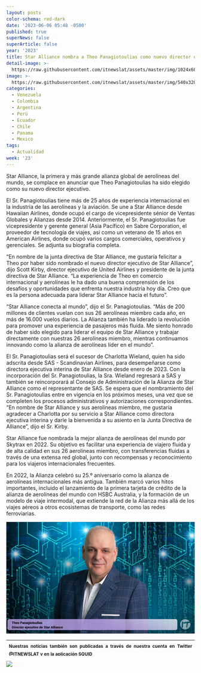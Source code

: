 ```yaml
---
layout: posts
color-schema: red-dark
date: '2023-06-06 05:48 -0500'
published: true
superNews: false
superArticle: false
year: '2023'
title: Star Alliance nombra a Theo Panagiotoulias como nuevo director ejecutivo
detail-image: >-
  https://raw.githubusercontent.com/itnewslat/assets/master/img/1024x680/Theo-Panagiotoulias-g.jpg
image: >-
  https://raw.githubusercontent.com/itnewslat/assets/master/img/540x320/Theo-Panagiotoulias-p.jpg
categories:
  - Venezuela
  - Colombia
  - Argentina
  - Perú
  - Ecuador
  - Chile
  - Panama
  - Mexico
tags:
  - Actualidad
week: '23'
---
```

Star Alliance, la primera y más grande alianza global de aerolíneas del mundo, se complace en anunciar que Theo Panagiotoulias ha sido elegido como su nuevo director ejecutivo.

El Sr. Panagiotoulias tiene más de 25 años de experiencia internacional en la industria de las aerolíneas y la aviación. Se une a Star Alliance desde Hawaiian Airlines, donde ocupó el cargo de vicepresidente sénior de Ventas Globales y Alianzas desde 2014. Anteriormente, el Sr. Panagiotoulias fue vicepresidente y gerente general (Asia Pacífico) en Sabre Corporation, el proveedor de tecnología de viajes, así como un veterano de 15 años en American Airlines, donde ocupó varios cargos comerciales, operativos y gerenciales. Se adjunta su biografía completa.

“En nombre de la junta directiva de Star Alliance, me gustaría felicitar a Theo por haber sido nombrado el nuevo director ejecutivo de Star Alliance”, dijo Scott Kirby, director ejecutivo de United Airlines y presidente de la junta directiva de Star Alliance. “La experiencia de Theo en comercio internacional y aerolíneas le ha dado una buena comprensión de los desafíos y oportunidades que enfrenta nuestra industria hoy día. Creo que es la persona adecuada para liderar Star Alliance hacia el futuro”.

 “Star Alliance conecta al mundo”, dijo el Sr. Panagiotoulias. “Más de 200 millones de clientes vuelan con sus 26 aerolíneas miembro cada año, en más de 16.000 vuelos diarios. La Alianza también ha liderado la revolución para promover una experiencia de pasajeros más fluida. Me siento honrado de haber sido elegido para liderar el equipo de Star Alliance y trabajar directamente con nuestras 26 aerolíneas miembro, mientras continuamos innovando como la alianza de aerolíneas líder en el mundo”.
 
El Sr. Panagiotoulias será el sucesor de Charlotta Wieland, quien ha sido adscrita desde SAS - Scandinavian Airlines, para desempeñarse como directora ejecutiva interina de Star Alliance desde enero de 2023. Con la incorporación del Sr. Panagiotoulias, la Sra. Wieland regresará a SAS y también se reincorporará al Consejo de Administración de la Alianza de Star Alliance como el representante de SAS. Se espera que el nombramiento del Sr. Panagiotoulias entre en vigencia en los próximos meses, una vez que se completen los procesos administrativos y autorizaciones correspondientes.
 “En nombre de Star Alliance y sus aerolíneas miembro, me gustaría agradecer a Charlotta por su servicio a Star Alliance como directora ejecutiva interina y darle la bienvenida a su asiento en la Junta Directiva de Alliance”, dijo el Sr. Kirby.
 
Star Alliance fue nombrada la mejor alianza de aerolíneas del mundo por Skytrax en 2022. Su objetivo es facilitar una experiencia de viajero fluida y de alta calidad en sus 26 aerolíneas miembro, con transferencias fluidas a través de una extensa red global, junto con recompensas y reconocimiento para los viajeros internacionales frecuentes.

En 2022, la Alianza celebró su 25.º aniversario como la alianza de aerolíneas internacionales más antigua. También marcó varios hitos importantes, incluido el lanzamiento de la primera tarjeta de crédito de la alianza de aerolíneas del mundo con HSBC Australia, y la formación de un modelo de viaje intermodal, que extiende la red de la Alianza más allá de los viajes aéreos a otros ecosistemas de transporte, como las redes ferroviarias.

![](https://raw.githubusercontent.com/itnewslat/assets/master/img/540x320/Theo-Panagiotoulias-p.jpg)

<table style="height: 42px;" width="569">
<tbody>
<tr>
<td style="text-align: justify;"><sub><strong>Nuestras noticias también son publicadas a través de nuestra cuenta en Twitter <a href="https://twitter.com/itnewslat?lang=es">@ITNEWSLAT</a> y en la aplicación <a href="https://squidapp.co/en/">SQUID</a></strong></sub></td>
</tr>
</tbody>
</table>
<img src="https://tracker.metricool.com/c3po.jpg?hash=56f88a41e39ab42c063cc51676587a04"/>